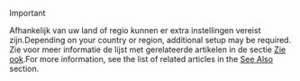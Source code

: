 > [!IMPORTANT]
> <span data-ttu-id="a53c1-101">Afhankelijk van uw land of regio kunnen er extra instellingen vereist zijn.</span><span class="sxs-lookup"><span data-stu-id="a53c1-101">Depending on your country or region, additional setup may be required.</span></span> <span data-ttu-id="a53c1-102">Zie voor meer informatie de lijst met gerelateerde artikelen in de sectie [Zie ook](#see-also).</span><span class="sxs-lookup"><span data-stu-id="a53c1-102">For more information, see the list of related articles in the [See Also](#see-also) section.</span></span>  